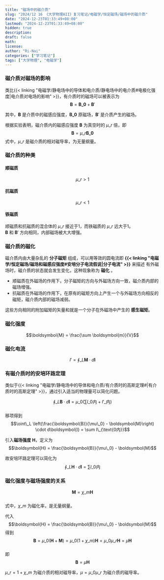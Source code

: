 ```yaml
---
title: "磁场中的磁介质"
slug: "2024/12 16 《大学物理AII》复习笔记/电磁学/恒定磁场/磁场中的磁介质"
date: "2024-12-23T01:33:49+08:00"
lastmod: "2024-12-23T01:33:49+08:00"
hidden: true
description:
draft: false
math:
license:
author: "Ri-Nai"
categories: ["学习笔记"]
tags: ["大学物理", "电磁学"]
---
```

### 磁介质对磁场的影响
类比{{< linking "电磁学/静电场中的导体和电介质/静电场中的电介质#电极化强度|电介质对电场的影响" >}}，有介质时的磁场可以被表示为  
$$\boldsymbol{B} = \boldsymbol{B\_0} + \boldsymbol{B}'$$

其中，$\boldsymbol{B}$ 是介质中的磁感应强度，$\boldsymbol{B\_0}$ 原磁场，$\boldsymbol{B}'$ 是介质产生的磁场。

根据实验表明，磁介质内的磁感应强度 $\boldsymbol{B}$ 为真空时的 $\mu\_r$ 倍，即
$$\boldsymbol{B} = \mu\_r \boldsymbol{B\_0}$$
式中，$\mu\_r$ 是磁介质的相对磁导率，为无量纲量。

### 磁介质的种类
#### 顺磁质
$$\mu\_r > 1$$

#### 抗磁质
$$\mu\_r < 1$$

#### 铁磁质
顺磁质和抗磁质的混合体的 $\mu\_r$ 接近于1，而铁磁质的 $\mu\_r$ 远大于1。  
$\boldsymbol{B}$ 和 $\boldsymbol{B}'$ 方向相同，内部磁场被大大增强。

### 磁介质的磁化
磁介质内由大量杂乱的 **分子磁矩** 组成，可以用等效的圆电流即 **{{< linking "电磁学/恒定磁场/磁场和磁感应强度#安培分子电流假说|分子电流" >}}** 来描述
有外磁场时，磁介质的状态就会发生变化，这种现象称为 **磁化** 。

- 顺磁质在外磁场的作用下，分子磁矩的方向与外磁场方向一致，磁介质内部的磁场增强。  
- 抗磁质在外磁场的作用下，在原有的磁矩方向上产生一个与外磁场方向相反的磁矩，磁介质内部的磁场减弱。  

这些方向相同的附加磁矩的矢量和就是一个分子在外磁场中产生的 **感生磁矩**。

### 磁化强度
$$\boldsymbol{M} = \frac{\sum \boldsymbol{m}}{V}$$

### 磁化电流
$$I' = \oint\_L \boldsymbol{M} \cdot d\boldsymbol{l}$$

### 有磁介质时的安培环路定理
类似于{{< linking "电磁学/静电场中的导体和电介质/有介质时的高斯定理#|有介质时的高斯定理" >}}，通过引入适当的物理量可以简化问题。

$$\oint\_L \boldsymbol{B} \cdot d\boldsymbol{l} = \mu\_0 (\sum I\_{\text{0内}} + I'\_{\text{内}})$$  
移项得到  
$$\oint\_L \left(\frac{\boldsymbol{B}}{\mu\_0} - \boldsymbol{M}\right) \cdot d\boldsymbol{l} = \sum I\_{\text{0内}}$$

引入**磁场强度** $\boldsymbol{H}$，定义为
$$\boldsymbol{H} = \frac{\boldsymbol{B}}{\mu\_0} - \boldsymbol{M}$$

故安培环路定理可以简化为  
$$\oint\_L \boldsymbol{H} \cdot d\boldsymbol{l} = \sum I\_{\text{0内}}$$

### 磁化强度与磁场强度的关系
$$\boldsymbol{M} = \chi\_m \boldsymbol{H}$$  
式中，$\chi\_m$ 为磁化率，是无量纲量。

代入 $$\boldsymbol{H} = \frac{\boldsymbol{B}}{\mu\_0} - \boldsymbol{M}$$
得到
$$\boldsymbol{B} = \mu\_0 (\boldsymbol{H} + \boldsymbol{M}) = \mu\_0 (1 + \chi\_m) \boldsymbol{H} = \mu\_0 \mu\_r \boldsymbol{H} = \mu \boldsymbol{H}$$  
即
$$\boldsymbol{B} = \mu \boldsymbol{H}$$  

$\mu\_r = 1 + \chi\_m$ 为磁介质的相对磁导率，$\mu = \mu\_0 \mu\_r$ 为磁介质的磁导率。

